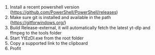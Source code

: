 1. Install a recent powershell version (https://github.com/PowerShell/PowerShell/releases)
2. Make sure git is installed and available in the path (https://gitforwindows.org/)
3. Build Release-external, it will automatically fetch the latest yt-dlp and ffmpeg to the tools folder
4. Start YtEzDl.exe from the root folder
4. Copy a supported link to the clipboard
5. Profit